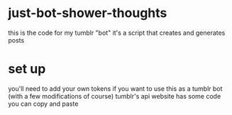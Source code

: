 # just-bot-shower-thoughts

this is the code for my tumblr "bot"
it's a script that creates and generates posts

# set up

you'll need to add your own tokens if you want to use this as a tumblr bot (with a few modifications of course)
tumblr's api website has some code you can copy and paste
